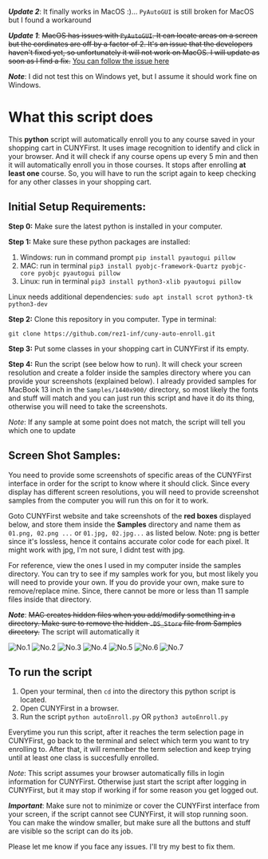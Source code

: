 ***Update 2***: It finally works in MacOS :)... `PyAutoGUI` is still broken for MacOS but I found a workaround

***Update 1***: ~~MacOS has issues with `PyAutoGUI`. It can locate areas on a screen but the cordinates are off by a factor of 2. It's an issue that the developers haven't fixed yet, so unfortunately it will not work on MacOS. I will update as soon as I find a fix.~~ [You can follow the issue here](https://github.com/asweigart/pyautogui/issues/589#issue-924442603)

***Note***: I did not test this on Windows yet, but I assume it should work fine on Windows.


# What this script does

This **python** script will automatically enroll you to any course saved in your shopping cart in CUNYFirst.
It uses image recognition to identify and click in your browser. And it will check if any course opens up every 5 min and then it will automatically enroll you in those courses.
It stops after enrolling **at least one** course. So, you will have to run the script again to keep checking for any other classes in your shopping cart.


## Initial Setup Requirements:

**Step 0:**
Make sure the latest python is installed in your computer.

**Step 1:**
Make sure these python packages are installed:

 1. Windows: run in command prompt `pip install pyautogui pillow`
 2. MAC: run in terminal `pip3 install pyobjc-framework-Quartz pyobjc-core pyobjc pyautogui pillow`
 3. Linux: run in terminal `pip3 install python3-xlib pyautogui pillow`
 
 Linux needs additional dependencies: `sudo apt install scrot python3-tk python3-dev`

**Step 2:**
Clone this repository in you computer. Type in terminal:

`git clone https://github.com/rez1-inf/cuny-auto-enroll.git`

**Step 3:**
Put some classes in your shopping cart in CUNYFirst if its empty.

**Step 4:**
Run the script (see below how to run). It will check your screen resolution and create a folder inside the samples directory where you can provide your screenshots (explained below). I already provided samples for MacBook 13 inch in the `Samples/1440x900/` directory, so most likely the fonts and stuff will match and you can just run this script and have it do its thing, otherwise you will need to take the screenshots.

*Note*: If any sample at some point does not match, the script will tell you which one to update

## Screen Shot Samples:
You need to provide some screenshots of specific areas of the CUNYFirst interface in order for the script to know where it should click. Since every display has different screen resolutions, you will need to provide screenshot samples from the computer you will run this on for it to work.

Goto CUNYFirst website and take screenshots of the **red boxes** displayed below, and store them inside the **Samples** directory and name them as `01.png, 02.png ...` or `01.jpg, 02.jpg...` as listed below. Note: png is better since it's lossless, hence it contains accurate color code for each pixel. It might work with jpg, I'm not sure, I didnt test with jpg.

For reference, view the ones I used in my computer inside the samples directory. You can try to see if my samples work for you, but most likely you will need to provide your own. If you do provide your own, make sure to remove/replace mine. Since, there cannot be more or less than 11 sample files inside that directory.

***Note***: ~~MAC creates hidden files when you add/modify something in a directory. Make sure to remove the hidden `.DS_Store` file from Samples directory.~~ The script will automatically it

![No.1](https://github.com/rez1-inf/cuny-auto-enroll/blob/main/Required%20Screen%20Shots/1.png)
![No.2](https://github.com/rez1-inf/cuny-auto-enroll/blob/main/Required%20Screen%20Shots/2.png)
![No.3](https://github.com/rez1-inf/cuny-auto-enroll/blob/main/Required%20Screen%20Shots/3.png)
![No.4](https://github.com/rez1-inf/cuny-auto-enroll/blob/main/Required%20Screen%20Shots/4.png)
![No.5](https://github.com/rez1-inf/cuny-auto-enroll/blob/main/Required%20Screen%20Shots/5.png)
![No.6](https://github.com/rez1-inf/cuny-auto-enroll/blob/main/Required%20Screen%20Shots/6.png)
![No.7](https://github.com/rez1-inf/cuny-auto-enroll/blob/main/Required%20Screen%20Shots/7.png)

## To run the script

 1. Open your terminal, then `cd` into the directory this python script is located.
 2. Open CUNYFirst in a browser.
 3. Run the script `python autoEnroll.py` OR `python3 autoEnroll.py`

Everytime you run this script, after it reaches the term selection page in CUNYFirst, go back to the terminal and select which term you want to try enrolling to. After that, it will remember the term selection and keep trying until at least one class is succesfully enrolled.

*Note*: This script assumes your browser automatically fills in login information for CUNYFirst. Otherwise just start the script after logging in CUNYFirst, but it may stop if working if for some reason you get logged out.

***Important***: Make sure not to minimize or cover the CUNYFirst interface from your screen, if the script cannot see CUNYFirst, it will stop running soon. You can make the window smaller, but make sure all the buttons and stuff are visible so the script can do its job.

Please let me know if you face any issues. I'll try my best to fix them.
